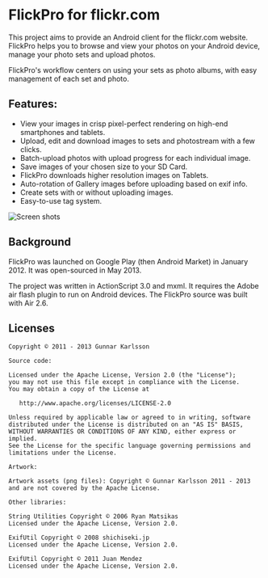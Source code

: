 # FlickPro for flickr.com

This project aims to provide an Android client for the flickr.com website. FlickPro helps you to browse and view your photos on your Android device, manage your photo sets and upload photos.

FlickPro's workflow centers on using your sets as photo albums, with easy management of each set and photo.

## Features:
- View your images in crisp pixel-perfect rendering on high-end smartphones and tablets.
- Upload, edit and download images to sets and photostream with a few clicks.
- Batch-upload photos with upload progress for each individual image.
- Save images of your chosen size to your SD Card.
- FlickPro downloads higher resolution images on Tablets.
- Auto-rotation of Gallery images before uploading based on exif info.
- Create sets with or without uploading images.
- Easy-to-use tag system.

![Screen shots](https://github.com/GunnarKarlsson/flickpro/raw/master/screenShots.png)


## Background

FlickPro was launched on Google Play (then Android Market) in January 2012. It was open-sourced in May 2013. 

The project was written in ActionScript 3.0 and mxml. It requires the Adobe air flash plugin to run on Android devices. The FlickPro source was built with Air 2.6. 

## Licenses

    Copyright © 2011 - 2013 Gunnar Karlsson

    Source code:

    Licensed under the Apache License, Version 2.0 (the "License");
    you may not use this file except in compliance with the License.
    You may obtain a copy of the License at

       http://www.apache.org/licenses/LICENSE-2.0

    Unless required by applicable law or agreed to in writing, software
    distributed under the License is distributed on an "AS IS" BASIS,
    WITHOUT WARRANTIES OR CONDITIONS OF ANY KIND, either express or implied.
    See the License for the specific language governing permissions and
    limitations under the License.
    
    Artwork:
    
    Artwork assets (png files): Copyright © Gunnar Karlsson 2011 - 2013 and are not covered by the Apache License.

    Other libraries:

    String Utilities Copyright © 2006 Ryan Matsikas
    Licensed under the Apache License, Version 2.0. 

    ExifUtil Copyright © 2008 shichiseki.jp
    Licensed under the Apache License, Version 2.0. 

    ExifUtil Copyright © 2011 Juan Mendez
    Licensed under the Apache License, Version 2.0.
